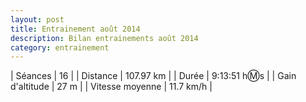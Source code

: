 ```yaml
---
layout: post
title: Entrainement août 2014
description: Bilan entrainements août 2014
category: entrainement
---
```


| Séances          | 16             |
| Distance         | 107.97 km      |
| Durée            | 9:13:51 h:m:s  |
| Gain d'altitude  | 27 m           |
| Vitesse moyenne  | 11.7 km/h      |
